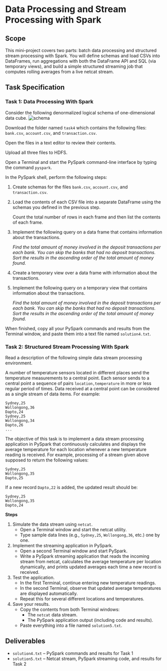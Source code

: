 # Data Processing and Stream Processing with Spark

## Scope
This mini-project covers two parts: batch data processing and structured stream processing with Spark. You will define schemas and load CSVs into DataFrames, run aggregations with both the DataFrame API and SQL (via temporary views), and build a simple structured streaming job that computes rolling averages from a live netcat stream.

## Task Specification
### Task 1: Data Processing With Spark
Consider the following denormalized logical schema of one-dimensional data cube.
![schema](schema.png)

Download the folder named `task4` which contains the following files: `bank.csv`, `account.csv`, and `transaction.csv`.

Open the files in a text editor to review their contents.

Upload all three files to HDFS.

Open a Terminal and start the PySpark command-line interface by typing the command `pyspark`.

In the PySpark shell, perform the following steps:

1. Create schemas for the files `bank.csv`, `account.csv`, and `transaction.csv`.

2. Load the contents of each CSV file into a separate DataFrame using the schemas you defined in the previous step.

    Count the total number of rows in each frame and then list the contents of each
frame.

3. Implement the following query on a data frame that contains information about the transactions.

    *Find the total amount of money involved in the deposit transactions per each bank. You can skip the banks that had no deposit transactions. Sort the results in the ascending order of the total amount of money found.*

4. Create a temporary view over a data frame with information about the transactions.

5. Implement the following query on a temporary view that contains information about the transactions.

    *Find the total amount of money involved in the deposit transactions per each bank. You can skip the banks that had no deposit transactions. Sort the results in the ascending order of the total amount of money found.*

When finished, copy all your PySpark commands and results from the Terminal window, and paste them into a text file named `solution4.txt`.

### Task 2: Structured Stream Processing With Spark

Read a description of the following simple data stream processing environment.

A number of temperature sensors located in different places send the temperature measurements to a central point. Each sensor sends to a central point a sequence of pairs `location,temperature` in more or less regular period of times. Data received at a central point can be considered as a single stream of data items. For example:
```
Sydney,25
Wollongong,36
Dapto,24
Sydney,25
Wollongong,34
Dapto,26
...
```
The objective of this task is to implement a data stream processing application in PySpark that continuously calculates and displays the average temperature for each location whenever a new temperature reading is received. For example, processing of a stream given above supposed to return the following values:
```
Sydney,25
Wollongong,35
Dapto,25
```
If a new record `Dapto,22` is added, the updated result should be:
```
Sydney,25
Wollongong,35
Dapto,24
```
**Steps**
1. Simulate the data stream using `netcat`.
    * Open a Terminal window and start the netcat utility.
    * Type sample data lines (e.g., `Sydney,25`, `Wollongong,36`, etc.) one by one.
2. Implement the streaming application in PySpark.
    * Open a second Terminal window and start PySpark.
    * Write a PySpark streaming application that reads the incoming stream from netcat, calculates the average temperature per location dynamically, and prints updated averages each time a new record is received.
3. Test the application.
    * In the first Terminal, continue entering new temperature readings.
    * In the second Terminal, observe that updated average temperatures are displayed automatically.
    * Repeat this for several different locations and temperatures.
4. Save your results.
    * Copy the contents from both Terminal windows:
      * The `netcat` data stream.
      * The PySpark application output (including code and results).
    * Paste everything into a file named `solution5.txt`.

## Deliverables
- `solution4.txt` – PySpark commands and results for Task 1  
- `solution5.txt` – Netcat stream, PySpark streaming code, and results for Task 2